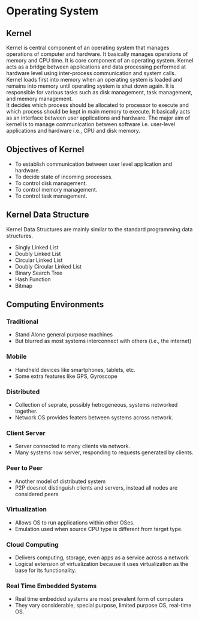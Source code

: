 # Operating System

## Kernel
Kernel is central component of an operating system that manages operations of computer and hardware. It basically manages operations of memory and CPU time. It is core component of an operating system. Kernel acts as a bridge between applications and data processing performed at hardware level using inter-process communication and system calls.<br>
Kernel loads first into memory when an operating system is loaded and remains into memory until operating system is shut down again. It is responsible for various tasks such as disk management, task management, and memory management.<br>
It decides which process should be allocated to processor to execute and which process should be kept in main memory to execute. It basically acts as an interface between user applications and hardware. The major aim of kernel is to manage communication between software i.e. user-level applications and hardware i.e., CPU and disk memory.

## Objectives of Kernel
* To establish communication between user level application and hardware.
* To decide state of incoming processes.
* To control disk management.
* To control memory management.
* To control task management.

## Kernel Data Structure
Kernel Data Structures are mainly similar to the standard programming data structures.
* Singly Linked List
* Doubly Linked List
* Circular Linked List
* Doubly Circular Linked List
* Binary Search Tree
* Hash Function
* Bitmap

## Computing Environments

### Traditional
* Stand Alone general purpose machines
* But blurred as most systems interconnect with others (i.e., the internet)

### Mobile
* Handheld devices like smartphones, tablets, etc.
* Some extra features like GPS, Gyroscope

### Distributed
* Collection of seprate, possibly hetrogeneous, systems networked together.
* Network OS provides featers between systems across network.

### Client Server
* Server connected to many clients via network.
* Many systems now server, responding to requests generated by clients.

### Peer to Peer
* Another model of distributed system
* P2P doesnot distinguish clients and servers, instead all nodes are considered peers

### Virtualization
* Allows OS to run applications within other OSes.
* Emulation used when source CPU type is different from target type.

### Cloud Computing
* Delivers computing, storage, even apps as a service across a network
* Logical extension of virtualization because it uses virtualization as the base for its functionality.

### Real Time Embedded Systems
* Real time embedded systems are most prevalent form of computers
* They vary considerable, special purpose, limited purpose OS, real-time OS.
